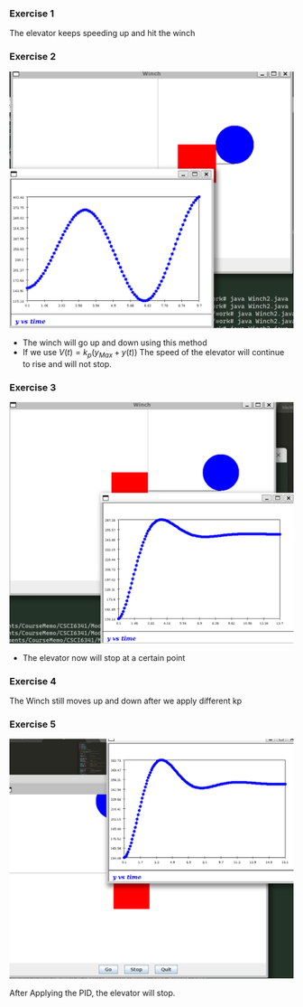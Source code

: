 ### Exercise 1

The elevator keeps speeding up and hit the winch

### Exercise 2

![image-20221010155725010](Works.assets/image-20221010155725010.png)

- The winch will go up and down using this method
- If we use $V(t) = k_p(y_{Max}+y(t))$ The speed of the elevator will continue to rise and will not stop.

 ### Exercise 3

![image-20221010160558494](Works.assets/image-20221010160558494.png)

- The elevator now will stop at a certain point

### Exercise 4

The Winch still moves up and down after we apply different kp

### Exercise 5

![image-20221010161713280](Works.assets/image-20221010161713280.png)

After Applying the PID, the elevator will stop.

